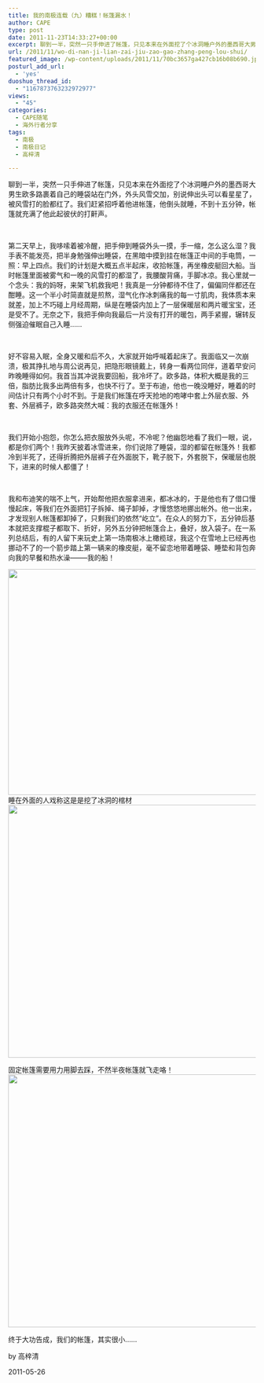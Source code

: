 ```yaml
---
title: 我的南极连载（九）糟糕！帐篷漏水！
author: CAPE
type: post
date: 2011-11-23T14:33:27+00:00
excerpt: 聊到一半，突然一只手伸进了帐篷，只见本来在外面挖了个冰洞睡户外的墨西哥大男生欧多路裹着自己的睡袋站在门外，外头风雪交加，别说伸出头可以看星星了，被风雪打的脸都红了。我们赶紧招呼着他进帐篷，他倒头就睡，不到十五分钟，帐篷就充满了他此起彼伏的打鼾声。
url: /2011/11/wo-di-nan-ji-lian-zai-jiu-zao-gao-zhang-peng-lou-shui/
featured_image: /wp-content/uploads/2011/11/70bc3657ga427cb16b08b690.jpg
posturl_add_url:
  - 'yes'
duoshuo_thread_id:
  - "1167873763232972977"
views:
  - "45"
categories:
  - CAPE随笔
  - 海外行者分享
tags:
  - 南极
  - 南极日记
  - 高梓清

---
```

聊到一半，突然一只手伸进了帐篷，只见本来在外面挖了个冰洞睡户外的墨西哥大男生欧多路裹着自己的睡袋站在门外，外头风雪交加，别说伸出头可以看星星了，被风雪打的脸都红了。我们赶紧招呼着他进帐篷，他倒头就睡，不到十五分钟，帐篷就充满了他此起彼伏的打鼾声。

&nbsp;

第二天早上，我哆嗦着被冷醒，把手伸到睡袋外头一摸，手一缩，怎么这么湿？我手表不能发亮，把半身勉强伸出睡袋，在黑暗中摸到挂在帐篷正中间的手电筒，一照：早上四点。我们的计划是大概五点半起床，收拾帐篷，再坐橡皮艇回大船。当时帐篷里面被雾气和一晚的风雪打的都湿了，我腰酸背痛，手脚冰凉。我心里就一个念头：我的妈呀，来架飞机救我吧！我真是一分钟都待不住了，偏偏同伴都还在酣睡。这一个半小时简直就是煎熬，湿气化作冰刺痛我的每一寸肌肉，我体质本来就差，加上不巧碰上月经周期，纵是在睡袋内加上了一层保暖层和两片暖宝宝，还是受不了。无奈之下，我把手伸向我最后一片没有打开的暖包，两手紧握，辗转反侧强迫催眠自己入睡&#8230;&#8230;

&nbsp;

好不容易入眠，全身又暖和后不久，大家就开始呼喊着起床了。我面临又一次崩溃，极其挣扎地与周公说再见，把隐形眼镜戴上，转身一看两位同伴，道着早安问昨晚睡得如何。我首当其冲说我要回船，我冷坏了。欧多路，体积大概是我的三倍，脂肪比我多出两倍有多，也快不行了。至于布迪，他也一晚没睡好，睡着的时间估计只有两个小时不到。于是我们帐篷在呼天抢地的咆哮中套上外层衣服、外套、外层裤子，欧多路突然大喊：我的衣服还在帐篷外！

&nbsp;

我们开始小抱怨，你怎么把衣服放外头呢，不冷呢？他幽怨地看了我们一眼，说，都是你们两个！我昨天披着冰雪进来，你们说除了睡袋，湿的都留在帐篷外！我都冷到半死了，还得折腾把外层裤子在外面脱下，靴子脱下，外套脱下，保暖层也脱下，进来的时候人都僵了！

&nbsp;

我和布迪笑的喘不上气，开始帮他把衣服拿进来，都冰冰的，于是他也有了借口慢慢起床，等我们在外面把钉子拆掉、绳子卸掉，才慢悠悠地挪出帐外。他一出来，才发现别人帐篷都卸掉了，只剩我们的依然“屹立”。在众人的努力下，五分钟后基本就把支撑棍子都取下、折好，另外五分钟把帐篷合上，叠好，放入袋子。在一系列总结后，有的人留下来玩史上第一场南极冰上橄榄球，我这个在雪地上已经再也挪动不了的一个箭步踏上第一辆来的橡皮艇，毫不留恋地带着睡袋、睡垫和背包奔向我的早餐和热水澡&#8212;&#8212;&#8211;我的船！

[<img class="alignnone size-full wp-image-2247" title="111" src="http://www.capechina.org/wp-content/uploads/2011/11/111.jpg" alt="" width="690" height="460" srcset="http://hicape.com/wp-content/uploads/2011/11/111.jpg 690w, http://hicape.com/wp-content/uploads/2011/11/111-300x200.jpg 300w" sizes="(max-width: 690px) 100vw, 690px" />][1]  
睡在外面的人戏称这是是挖了冰洞的棺材  
[<img class="alignnone size-full wp-image-2248" title="2222" src="http://www.capechina.org/wp-content/uploads/2011/11/2222.jpg" alt="" width="690" height="515" srcset="http://hicape.com/wp-content/uploads/2011/11/2222.jpg 690w, http://hicape.com/wp-content/uploads/2011/11/2222-300x223.jpg 300w" sizes="(max-width: 690px) 100vw, 690px" />][2]

<span style="font-family: 宋体;">固定帐篷需要用力用脚去踩，不然半夜帐篷就飞走咯！<br /> </span>[<img class="alignnone size-full wp-image-2249" title="3333" src="http://www.capechina.org/wp-content/uploads/2011/11/3333.jpg" alt="" width="690" height="515" srcset="http://hicape.com/wp-content/uploads/2011/11/3333.jpg 690w, http://hicape.com/wp-content/uploads/2011/11/3333-300x223.jpg 300w" sizes="(max-width: 690px) 100vw, 690px" />][3]

终于大功告成，我们的帐篷，其实很小&#8230;&#8230;

by 高梓清

2011-05-26

 [1]: http://www.capechina.org/wp-content/uploads/2011/11/111.jpg
 [2]: http://www.capechina.org/wp-content/uploads/2011/11/2222.jpg
 [3]: http://www.capechina.org/wp-content/uploads/2011/11/3333.jpg